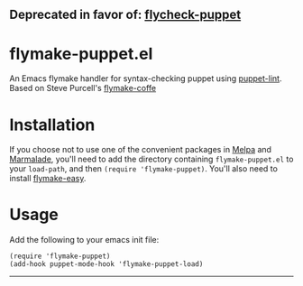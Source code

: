 ## Deprecated in favor of: [flycheck-puppet](http://www.flycheck.org/en/latest/community/people.html#puppet)

flymake-puppet.el
==========================

An Emacs flymake handler for syntax-checking puppet using
[puppet-lint](https://rubygems.org/gems/puppet-lint).  Based on
Steve Purcell's
[flymake-coffe](https://github.com/purcell/flymake-coffee)

Installation
=============

If you choose not to use one of the convenient packages in
[Melpa][melpa] and [Marmalade][marmalade], you'll need to add the
directory containing `flymake-puppet.el` to your `load-path`, and then
`(require 'flymake-puppet)`. You'll also need to install
[flymake-easy](https://github.com/purcell/flymake-easy).

Usage
=====

Add the following to your emacs init file:

    (require 'flymake-puppet)
    (add-hook puppet-mode-hook 'flymake-puppet-load)

[marmalade]: http://marmalade-repo.org
[melpa]: http://melpa.milkbox.net

<hr>

